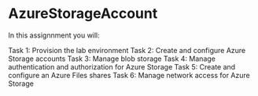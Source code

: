 # AzureStorageAccount
In this assignnment  you will:

Task 1: Provision the lab environment
Task 2: Create and configure Azure Storage accounts
Task 3: Manage blob storage
Task 4: Manage authentication and authorization for Azure Storage
Task 5: Create and configure an Azure Files shares
Task 6: Manage network access for Azure Storage
